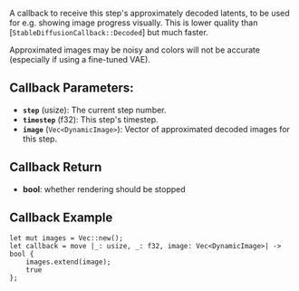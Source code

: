 A callback to receive this step's approximately decoded latents, to be used for e.g. showing image progress
visually. This is lower quality than [`StableDiffusionCallback::Decoded`] but much faster.

Approximated images may be noisy and colors will not be accurate (especially if using a fine-tuned VAE).

## Callback Parameters:

- **`step`** (usize): The current step number.
- **`timestep`** (f32): This step's timestep.
- **`image`** (`Vec<DynamicImage>`): Vector of approximated decoded images for this step.

## Callback Return

- **bool**: whether rendering should be stopped

## Callback Example

```no_run
let mut images = Vec::new();
let callback = move |_: usize, _: f32, image: Vec<DynamicImage>| -> bool {
    images.extend(image);
    true
};
```